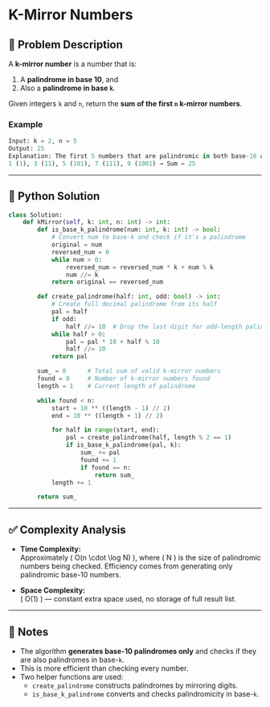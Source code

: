 # K-Mirror Numbers

## 🧩 Problem Description

A **k-mirror number** is a number that is:

1. A **palindrome in base 10**, and  
2. Also a **palindrome in base `k`**.

Given integers `k` and `n`, return the **sum of the first `n` k-mirror numbers**.

### Example
```python
Input: k = 2, n = 5  
Output: 25  
Explanation: The first 5 numbers that are palindromic in both base-10 and base-2 are:
1 (1), 3 (11), 5 (101), 7 (111), 9 (1001) → Sum = 25
```

---

## 🐍 Python Solution

```python
class Solution:
    def kMirror(self, k: int, n: int) -> int:
        def is_base_k_palindrome(num: int, k: int) -> bool:
            # Convert num to base-k and check if it's a palindrome
            original = num
            reversed_num = 0
            while num > 0:
                reversed_num = reversed_num * k + num % k
                num //= k
            return original == reversed_num

        def create_palindrome(half: int, odd: bool) -> int:
            # Create full decimal palindrome from its half
            pal = half
            if odd:
                half //= 10  # Drop the last digit for odd-length palindromes
            while half > 0:
                pal = pal * 10 + half % 10
                half //= 10
            return pal

        sum_ = 0      # Total sum of valid k-mirror numbers
        found = 0     # Number of k-mirror numbers found
        length = 1    # Current length of palindrome

        while found < n:
            start = 10 ** ((length - 1) // 2)
            end = 10 ** ((length + 1) // 2)

            for half in range(start, end):
                pal = create_palindrome(half, length % 2 == 1)
                if is_base_k_palindrome(pal, k):
                    sum_ += pal
                    found += 1
                    if found == n:
                        return sum_
            length += 1

        return sum_
```

---

## ✅ Complexity Analysis

- **Time Complexity:**  
  Approximately \( O(n \cdot \log N) \), where \( N \) is the size of palindromic numbers being checked. Efficiency comes from generating only palindromic base-10 numbers.

- **Space Complexity:**  
  \( O(1) \) — constant extra space used, no storage of full result list.

---

## 📝 Notes

- The algorithm **generates base-10 palindromes only** and checks if they are also palindromes in base-`k`.
- This is more efficient than checking every number.
- Two helper functions are used:
  - `create_palindrome` constructs palindromes by mirroring digits.
  - `is_base_k_palindrome` converts and checks palindromicity in base-`k`.

